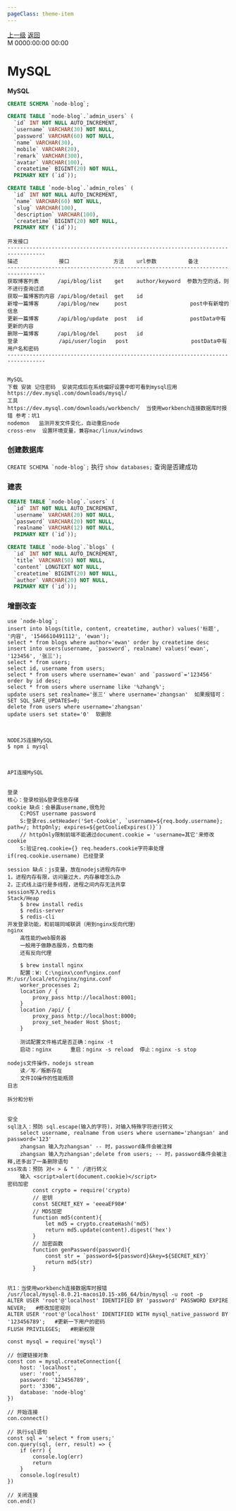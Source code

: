 ```yaml
---
pageClass: theme-item
---
```

<div class="extend-header">
    <div class="info">
        <div class="record">
            <a class="back" href="./">上一级</a>
            <a class="back" href="./">返回</a>
        </div>        
        <div class="mini">
            <span>M 0000:00:00 00:00</span>
        </div>
    </div>
    <div class="content"></div>
</div>
<div class="content-header">
<h1>MySQL</h1><strong>MySQL</strong>
</div>
<div class="static-content">


```sql
CREATE SCHEMA `node-blog`;

CREATE TABLE `node-blog`.`admin_users` (
  `id` INT NOT NULL AUTO_INCREMENT,
  `username` VARCHAR(30) NOT NULL,
  `password` VARCHAR(60) NOT NULL,
  `name` VARCHAR(30),
  `mobile` VARCHAR(20),
  `remark` VARCHAR(300),
  `avatar` VARCHAR(100),
  `createtime` BIGINT(20) NOT NULL,
  PRIMARY KEY (`id`));

CREATE TABLE `node-blog`.`admin_roles` (
  `id` INT NOT NULL AUTO_INCREMENT,
  `name` VARCHAR(60) NOT NULL,
  `slug` VARCHAR(100),
  `description` VARCHAR(100),
  `createtime` BIGINT(20) NOT NULL,
  PRIMARY KEY (`id`));
```



```
开发接口
----------------------------------------------------------------------------------
描述             接口              方法    url参数          备注
----------------------------------------------------------------------------------
获取博客列表      /api/blog/list    get    author/keyword  参数为空的话，则不进行查询过滤
获取一篇博客的内容 /api/blog/detail  get    id
新增一篇博客      /api/blog/new     post                    post中有新增的信息
更新一篇博客      /api/blog/update  post   id               postData中有更新的内容
删除一篇博客      /api/blog/del     post   id
登录             /api/user/login   post                    postData中有用户名和密码
----------------------------------------------------------------------------------


MySQL
下载 安装 记住密码  安装完成后在系统偏好设置中即可看到mysql应用
https://dev.mysql.com/downloads/mysql/  
工具 
https://dev.mysql.com/downloads/workbench/  当使用workbench连接数据库时报错 参考：坑1
nodemon   监测开发文件变化，自动重启node
cross-env  设置环境变量，兼容mac/linux/windows
```

### 创建数据库

```CREATE SCHEMA `node-blog`;``` 执行 ```show databases;``` 查询是否建成功

### 建表
```sql
CREATE TABLE `node-blog`.`users` (
  `id` INT NOT NULL AUTO_INCREMENT,
  `username` VARCHAR(20) NOT NULL,
  `password` VARCHAR(20) NOT NULL,
  `realname` VARCHAR(12) NOT NULL,
  PRIMARY KEY (`id`));

CREATE TABLE `node-blog`.`blogs` (
  `id` INT NOT NULL AUTO_INCREMENT,
  `title` VARCHAR(50) NOT NULL,
  `content` LONGTEXT NOT NULL,
  `createtime` BIGINT(20) NOT NULL,
  `author` VARCHAR(20) NOT NULL,
  PRIMARY KEY (`id`));
```

### 增删改查
```
use `node-blog`;
insert into blogs(title, content, createtime, author) values('标题', '内容', '1546610491112', 'ewan');
select * from blogs where author='ewan' order by createtime desc
insert into users(username, `password`, realname) values('ewan', '123456', '张三');
select * from users;
select id, username from users;
select * from users where username='ewan' and `password`='123456' order by id desc;
select * from users where username like '%zhang%';
update users set realname='张三' where username='zhangsan'  如果报错可：SET SQL_SAFE_UPDATES=0;
delete from users where username='zhangsan'
update users set state='0'  软删除



NODEJS连接MySQL
$ npm i mysql



API连接MySQL


登录
核心：登录校验&登录信息存储
cookie 缺点：会暴露username,很危险
    C:POST username password
    S:登录res.setHeader('Set-Cookie', `username=${req.body.username}; path=/; httpOnly; expires=${getCoolieExpires()}`) 
    // httpOnly限制前端不能通过document.cookie = 'username=其它'来修改cookie
    S:验证req.cookie={} req.headers.cookie字符串处理 if(req.cookie.username) 已经登录

session 缺点：js变量，放在nodejs进程内存中
1，进程内存有限，访问量过大，内存暴增怎么办
2，正式线上运行是多线程，进程之间内存无法共享
session写入redis
Stack/Heap
    $ brew install redis
    $ redis-server
    $ redis-cli
开发登录功能，和前端同域联调（用到nginx反向代理）
nginx
    高性能的web服务器
    一般用于做静态服务，负载均衡
    还有反向代理

    $ brew install nginx
    配置：W: C:\nginx\conf\nginx.conf   M:/usr/local/etc/nginx/nginx.conf
    worker_processes 2;
    location / {
        proxy_pass http://localhost:8001;
    }
    location /api/ {
        proxy_pass http://localhost:8000;
        proxy_set_header Host $host;
    }

    测试配置文件格式是否正确：nginx -t
    启动：nginx      重启：nginx -s reload  停止：nginx -s stop

nodejs文件操作，nodejs stream
    读／写／叛断存在
    文件IO操作的性能瓶颈
日志

拆分和分析


安全
sql注入：预防 sql.escape(输入的字符)，对输入特殊字符进行转义
    select username, realname from users where username='zhangsan' and password='123'
    zhangsan 输入为zhangsan' -- 时，password条件会被注释
    zhangsan 输入为zhangsan';delete from users; -- 时，password条件会被注释,还多出了一条删除语句
xss攻击：预防 对< > & " ' /进行转义
    输入 <script>alert(document.cookie)</script>
密码加密
        const crypto = require('crypto)
        // 密钥
        const SECRET_KEY = 'eeeaEF98#'
        // MD5加密
        function md5(content){
            let md5 = crypto.createHash('md5)
            return md5.update(content).digest('hex')
        }
        // 加密函数
        function genPassword(password){
            const str = `password=${password}&key=${SECRET_KEY}`
            return md5(str)
        }


坑1：当使用workbench连接数据库时报错
/usr/local/mysql-8.0.21-macos10.15-x86_64/bin/mysql -u root -p
ALTER USER 'root'@'localhost' IDENTIFIED BY 'password' PASSWORD EXPIRE NEVER;   #修改加密规则 
ALTER USER 'root'@'localhost' IDENTIFIED WITH mysql_native_password BY '123456789';   #更新一下用户的密码
FLUSH PRIVILEGES;   #刷新权限 

const mysql = require('mysql')

// 创建链接对象
const con = mysql.createConnection({
    host: 'localhost',
    user: 'root',
    password: '123456789',
    port: '3306',
    database: 'node-blog'
})

// 开始连接
con.connect()

// 执行sql语句
const sql = 'select * from users;'
con.query(sql, (err, result) => {
    if (err) {
        console.log(err)
        return
    }
    console.log(result)
})

// 关闭连接
con.end()

```

</div>